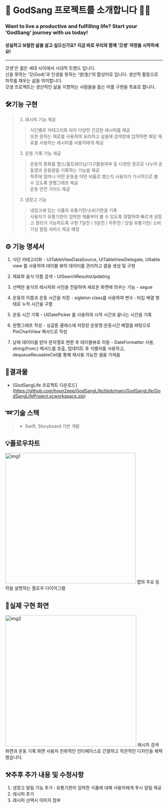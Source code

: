 🏃 GodSang 프로젝트를 소개합니다 🏃‍♂️
==================================

### Want to live a productive and fulfilling life?    Start your ‘GodSang’ journey with us today!
#### 성실하고 보람찬 삶을 살고 싶으신가요? 지금 바로 우리와 함께 ‘갓생’ 여정을 시작하세요!
---------------------------------

갓생’은 젊은 세대 사이에서 시대적 트렌드 입니다.   
신을 뜻하는 ‘갓(God)’과 인생을 뜻하는 ‘생(生)’의 합성어로 입니다. 생산적 활동으로 하루를 채우는 삶을 의미합니다.     
갓생 프로젝트는 생산적인 삶을 지향하는 사람들을 돕는 어플 구현을 목표로 합니다.       

## 🛠️기능 구현

> 1. 레시피 기능 제공    
>   > 식단별로 카테고리화 되어 다양한 건강한 레시피를 제공   
또한 원하는 재료를 사용하여 요리하고 싶을때 검색창에 입력하면 해당 재료를 사용하는 레시피를 사용자에게 제공  
> 2. 운동 기록 기능 재공
>   > 운동의 종류를 헬스/홈트레이닝/기구활용여부 등 다양한 장르로 나누어 운동명과 운동량을 기록하는 기능을 제공     
하루에 얼마나 어떤 운동을 어떤 비율로 했는지 사용자가 가시적으로 볼 수 있도록 원형그래프 제공   
운동 안전 가이드 제공
> 3. 냉장고 기능
>   > 냉장고에 있는 식품의 유통기한/소비기한을 기록   
사용자가 유통기한이 임박한 제품부터 볼 수 있도록 정렬하여 빠르게 냉장고 정리가 가능하도록 구현   7일전 / 3일전 / 하루전 / 당일 유통기한/ 소비기상 알림 서비스 제공 예정

## ⚙️ 기능 명세서

1. 식단 카테고리화 - UITableViewDataSource, UITableViewDelegate, UItable view 를 사용하여 테이블 뷰의 데이터를 관리하고 셀을 생성 및 구현

2. 재료와 음식 이름 검색 - UISearchResultsUpdating

3. 선택한 음식의 레시피와 사진을 전달하여 새로운 화면에 띄우는 기능 - segue

4. 운동의 이름과 운동 시간을 저장 - sigleton class를 사용하여 변수 : 타입 배열 형태로 누적 시간을 구함

5. 운동 시간 기록 - UIDatePicker 를 사용하여 시작 시간과 끝나는 시간을 기록

6. 원형그래프 작성 - 싱글톤 클래스에 저장된 운동명:운동시간 배열을 바탕으로 PieChartView 메서드로 작성

7. 날짜 데이터를 받아 문자열로 변환 후 테이블뷰로 이동 - DateFormatter 사용, string(from:) 메서드를 호출, 업데이트 후 식별자를 사용하고, dequeueReusableCell를 통해 재사용 가능한 셀을 가져옴

## 📱결과물
 * [GodSangLife 프로젝트 다운로드] (https://github.com/hyun2eee/GodSangLife/blob/main/GodSangLife/GodSangLifeProject.xcworkspace.zip)

## ➿기술 스택
> * Swift, Storyboard 기반 개발

## 💡플로우차트
<img width="417" alt="img1" src="https://github.com/user-attachments/assets/8477b4e4-612f-4dec-82f2-f172121a8e15">   
앱의 주요 동작을 설명하는 플로우 다이어그램

## 🔌실제 구현 화면
<img width="419" alt="img2" src="https://github.com/user-attachments/assets/6c1c0537-424b-44a8-85f5-88f50cf38762">   
레시피 검색 화면과 운동 기록 화면   
사용자 친화적인 인터페이스로 간결하고 직관적인 디자인을 채택했습니다.

## ⚒️추후 추가 내용 및 수정사항

1. 냉장고 알림 기능 추가 : 유통기한이 임박한 식품에 대해 사용자에게 푸시 알림 제공
2. 레시피 추가
3. 레시피 선택시 이미지 첨부